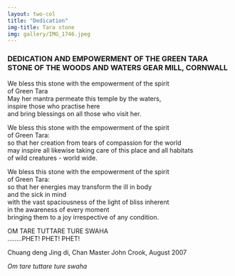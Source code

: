 ```yaml
---
layout: two-col
title: "Dedication"
img-title: Tara stone
img: gallery/IMG_1746.jpeg
---
```


### DEDICATION AND EMPOWERMENT OF THE GREEN TARA STONE OF THE WOODS AND WATERS GEAR MILL, CORNWALL  

We bless this stone with the empowerment of the spirit  
of Green Tara  
May her mantra permeate this temple by the waters,  
inspire those who practise here  
and bring blessings on all those who visit her.


We bless this stone with the empowerment of the spirit  
of Green Tara:  
so that her creation from tears of compassion for the world  
may inspire all likewise taking care of this place and all habitats  
of wild creatures - world wide.


We bless this stone with the empowerment of the spirit  
of Green Tara:  
so that her energies may transform the ill in body  
and the sick in mind  
with the vast spaciousness of the light of bliss inherent  
in the awareness of every moment  
bringing them to a joy irrespective of any condition.


OM TARE TUTTARE TURE SWAHA  
........PHET! PHET! PHET!

Chuang deng Jing di, Chan Master John Crook, August 2007 

_Om tare tuttare ture swaha_
